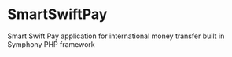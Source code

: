 # SmartSwiftPay
Smart Swift Pay application for international money transfer built in Symphony PHP framework
